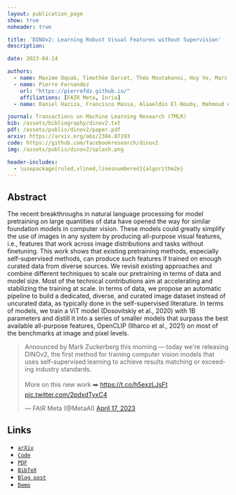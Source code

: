 ```yaml
---
layout: publication_page
show: true
noheader: true

title: 'DINOv2: Learning Robust Visual Features without Supervision'
description: 

date: 2023-04-14

authors:
  - name: Maxime Oquab, Timothée Darcet, Théo Moutakanni, Huy Vo, Marc Szafraniec, Vasil Khalidov
  - name: Pierre Fernandez
    url: "https://pierrefdz.github.io/"
    affiliations: [FAIR Meta, Inria]
  - name: Daniel Haziza, Francisco Massa, Alaaeldin El-Nouby, Mahmoud Assran, Nicolas Ballas, Wojciech Galuba, Russell Howes, Po-Yao Huang, Shang-Wen Li, Ishan Misra, Michael Rabbat, Vasu Sharma, Gabriel Synnaeve, Hu Xu, Hervé Jegou, Julien Mairal, Patrick Labatut, Armand Joulin, Piotr Bojanowski

journal: Transactions on Machine Learning Research (TMLR)
bib: /assets/bibliography/dinov2.txt
pdf: /assets/publis/dinov2/paper.pdf 
arxiv: https://arxiv.org/abs/2304.07193
code: https://github.com/facebookresearch/dinov2
img: /assets/publis/dinov2/splash.png

header-includes:
  - \usepackage[ruled,vlined,linesnumbered]{algorithm2e}
---
```


## Abstract

The recent breakthroughs in natural language processing for model pretraining on large quantities of data have opened the way for similar foundation models in computer vision. These models could greatly simplify the use of images in any system by producing all-purpose visual features, i.e., features that work across image distributions and tasks without finetuning. This work shows that existing pretraining methods, especially self-supervised methods, can produce such features if trained on enough curated data from diverse sources. We revisit existing approaches and combine different techniques to scale our pretraining in terms of data and model size. Most of the technical contributions aim at accelerating and stabilizing the training at scale. In terms of data, we propose an automatic pipeline to build a dedicated, diverse, and curated image dataset instead of uncurated data, as typically done in the self-supervised literature. In terms of models, we train a ViT model (Dosovitskiy et al., 2020) with 1B parameters and distill it into a series of smaller models that surpass the best available all-purpose features, OpenCLIP (Ilharco et al., 2021) on most of the benchmarks at image and pixel levels.

<blockquote class="twitter-tweet"><p lang="en" dir="ltr">Announced by Mark Zuckerberg this morning — today we&#39;re releasing DINOv2, the first method for training computer vision models that uses self-supervised learning to achieve results matching or exceeding industry standards.<br><br>More on this new work ➡️ <a href="https://t.co/h5exzLJsFt">https://t.co/h5exzLJsFt</a> <a href="https://t.co/2pdxdTyxC4">pic.twitter.com/2pdxdTyxC4</a></p>&mdash; FAIR Meta (@MetaAI) <a href="https://twitter.com/MetaAI/status/1648038974290808836?ref_src=twsrc%5Etfw">April 17, 2023</a></blockquote> <script async src="https://platform.twitter.com/widgets.js" charset="utf-8"></script>

## Links

- [`arXiv`]({{page.arxiv}})
- [`Code`]({{page.code}})
- [`PDF`]({{page.pdf}})
- [`BibTeX`]({{page.bib}})
- [`Blog post`](https://ai.facebook.com/blog/dino-v2-computer-vision-self-supervised-learning/)
- [`Demo`](https://dinov2.metademolab.com/)
